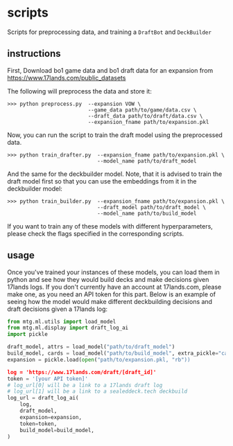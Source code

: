 # scripts

Scripts for preprocessing data, and training a `DraftBot` and `DeckBuilder`

## instructions

First, Download bo1 game data and bo1 draft data for an expansion from https://www.17lands.com/public_datasets

The following will preprocess the data and store it:

```
>>> python preprocess.py  --expansion VOW \
                          --game_data path/to/game/data.csv \
                          --draft_data path/to/draft/data.csv \
                          --expansion_fname path/to/expansion.pkl
```

Now, you can run the script to train the draft model using the preprocessed data.

```
>>> python train_drafter.py  --expansion_fname path/to/expansion.pkl \
                             --model_name path/to/draft_model
```

And the same for the deckbuilder model. Note, that it is advised to train the draft model first so that you can use the embeddings from it in the deckbuilder model:

```
>>> python train_builder.py  --expansion_fname path/to/expansion.pkl \
                             --draft_model path/to/draft_model \
                             --model_name path/to/build_model
```

If you want to train any of these models with different hyperparameters, please check the flags specified in the corresponding scripts.

## usage

Once you've trained your instances of these models, you can load them in python and see how they would build decks and make decisions given 17lands logs. If you don't currently have an account at 17lands.com, please make one, as you need an API token for this part. Below is an example of seeing how the model would make different deckbuilding decisions and draft decisions given a 17lands log:

```python
from mtg.ml.utils import load_model
from mtg.ml.display import draft_log_ai
import pickle

draft_model, attrs = load_model("path/to/draft_model")
build_model, cards = load_model("path/to/build_model", extra_pickle="cards.pkl")
expansion = pickle.load(open("path/to/expansion.pkl, "rb"))

log = 'https://www.17lands.com/draft/[draft_id]'
token = '[your API token]'
# log_url[0] will be a link to a 17lands draft log
# log_url[1] will be a link to a sealeddeck.tech deckbuild
log_url = draft_log_ai(
    log,
    draft_model,
    expansion=expansion,
    token=token,
    build_model=build_model,
)
```
